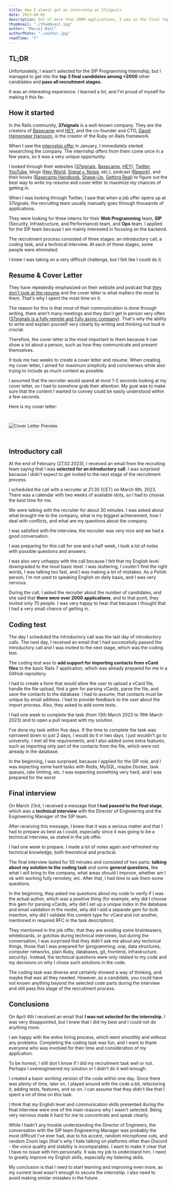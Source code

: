 ```yaml
---
title: How I almost got an internship at 37signals
date: 2023-04-05
description: Out of more than 2000 applications, I was in the final top 3 candidates.
thumbnail: "./thumbnail.jpg"
author: "Maciej Biel"
authorPhoto: "./author.jpg"
readTime: "7"
---
```


<style>
  .cover-letter {
    padding: 30px 0;
  }

  .cover-letter img{
    box-shadow: 0 0 20px 0 rgba(0, 0, 0, 0.1)!important;
  }
</style>

## TL;DR

Unfortunately, I wasn't selected for the SIP Programming Internship, but I managed to get into the **top 3 final candidates among +2000** other candidates and **pass all recruitment stages.**

It was an interesting experience. I learned a lot, and I'm proud of myself for making it this far.

## How it started

In the Rails community, **37signals** is a well-known company. They are the creators of [Basecamp](https://basecamp.com/) and [HEY](https://www.hey.com/), and the co-founder and CTO, [David Heinemeier Hansson](https://twitter.com/dhh), is the creator of the Ruby on Rails framework.

When I saw the [internship offer](https://startup.jobs/internships-summer-23-37signals-4038698) in January, I immediately started researching the company. The internship offers from them come once in a few years, so it was a very unique opportunity.

I looked through their websites ([37signals](https://37signals.com/), [Basecamp](https://basecamp.com/), [HEY](https://www.hey.com/)), [Twitter](https://twitter.com/dhh), [YouTube](https://www.youtube.com/@basecamp), blogs ([Hey World](https://world.hey.com/dhh), [Signal v. Noise](https://m.signalvnoise.com/), etc.), podcast ([Rework](https://37signals.com/podcast/)), and their books ([Basecamp Handbook](https://basecamp.com/handbook), [Shape-Up](https://basecamp.com/shapeup), [Getting Real](https://basecamp.com/gettingreal)) to figure out the best way to write my resume and cover letter to maximize my chances of getting in.

When I was looking through Twitter, I saw that when a job offer opens up at 37signals, the recruiting team usually manually goes through thousands of applications.

They were looking for three interns for their **Web Programming** team, **SIP** (Security, Infrastructure, and Performance) team, and **Ops** team. I applied for the SIP team because I am mainly interested in focusing on the backend.

The recruitment process consisted of three stages: an introductory call, a coding task, and a technical interview. At each of these stages, some people were eliminated.

I knew I was taking on a very difficult challenge, but I felt like I could do it.

## Resume & Cover Letter

They have repeatedly emphasized on their website and podcast that [they don't look at the resume](https://www.youtube.com/shorts/SUrp_6HN_qM) and the cover letter is what matters the most to them. That's why I spent the most time on it.

The reason for this is that most of their communication is done through writing, there aren't many meetings and they don't get in person very often ([37signals is a fully remote and fully async company](https://basecamp.com/handbook/09-how-we-work#asynchronously)). That's why the ability to write and explain yourself very clearly by writing and thinking out loud is crucial.

Therefore, the cover letter is the most important to them because it can show a lot about a person, such as how they communicate and present themselves.

It took me two weeks to create a cover letter and resume. When creating my cover letter, I aimed for maximum simplicity and conciseness while also trying to include as much content as possible.

I assumed that the recruiter would spend at most 1-2 seconds looking at my cover letter, so I had to somehow grab their attention. My goal was to make sure that the content I wanted to convey could be easily understood within a few seconds.

Here is my cover letter:

<div class="cover-letter">
  <img src="./cover_letter.png"  alt="Cover Letter Preview" />
</div>

## Introductory call

At the end of February (27.02.2023), I received an email from the recruiting team saying that I was **selected for an introductory call**. I was surprised because I didn't expect to get invited to the next stage of the recruitment process.

I scheduled the call with a recruiter at 21:30 (CET) on March 9th, 2023. There was a calendar with two weeks of available slots, so I had to choose the best time for me.

We were talking with the recruiter for about 30 minutes. I was asked about what brought me to the company, what is my biggest achievement, how I deal with conflicts, and what are my questions about the company.

I was satisfied with the interview, the recruiter was very nice and we had a good conversation.

I was preparing for this call for one and a half week, I took a lot of notes with possible questions and answers.

I was also very unhappy with the call because I felt that my English level downgraded to the most basic level. I was stuttering, I couldn't find the right words, I was talking too fast, and I was making a lot of mistakes. As a Polish person, I'm not used to speaking English on daily basis, and I was very nervous.

During the call, I asked the recruiter about the number of candidates, and she said that **there were over 2000 applications**, and to that point, they invited only 70 people. I was very happy to hear that because I thought that I had a very small chance of getting in.

## Coding test

The day I scheduled the introductory call was the last day of introductory calls. The next day, I received an email that I had successfully passed the introductory call and I was invited to the next stage, which was the coding test.

The coding test was to **add support for importing contacts from vCard files** to the basic Rails 7 application, which was already prepared for me in a GitHub repository.

I had to create a form that would allow the user to upload a vCard file, handle the file upload, find a gem for parsing vCards, parse the file, and save the contacts to the database. I had to assume, that contacts must be unique by email address. I had to provide feedback to the user about the import process. Also, they asked to add some tests.

I had one week to complete the task (from 13th March 2023 to 19th March 2023) and to open a pull request with my solution.

I've done my task within five days. If the time to complete the task was narrowed down to just 2 days, I would do it in two days, I just wouldn't go to university. I met all the requirements, and I also added some extra features, such as importing only part of the contacts from the file, which were not already in the database.

In the beginning, I was surprised, because I applied for the SIP role, and I was expecting some hard tasks with Redis, MySQL, maybe Docker, task queues, rate limiting, etc. I was expecting something very hard, and I was prepared for the worst.

## Final interview

On March 23rd, I received a message that **I had passed to the final stage**, which was a **technical interview** with the Director of Engineering and the Engineering Manager of the SIP team.

After receiving this message, I knew that it was a serious matter and that I had to prepare as best as I could, especially since it was going to be a technical interview, as stated in the job offer.

I had one week to prepare. I made a lot of notes again and refreshed my technical knowledge, both theoretical and practical.

The final interview lasted for 50 minutes and consisted of two parts: **talking about my solution to the coding task** and some **general questions**, like what I will bring to the company, what areas should I improve, whether am I ok with working fully remotely, etc. After that, I had time to ask them some questions.

In the beginning, they asked me questions about my code to verify if I was the actual author, which was a positive thing (for example, why did I choose this gem for parsing vCards, why did I set up a unique index in the database and email validation in the model, why did I add a separate gem for bulk insertion, why did I validate this content type for vCard and not another, mentioned in required RFC in the task description).

They mentioned in the job offer, that they are avoiding some brainteasers, whiteboards, or gotchas during technical interviews, but during the conversation, I was surprised that they didn't ask me about any technical things, those that I was prepared for (programming, oop, data structures, computer networks, plain Ruby, databases, git, frontend, infrastructure, security). Instead, the technical questions were only related to my code and my decisions on why I chose such solutions in the code.

The coding task was diverse and certainly showed a way of thinking, and maybe that was all they needed. However, as a candidate, you could have not known anything beyond the selected code parts during the interview and still pass this stage of the recruitment process.

## Conclusions

On April 4th I received an email that **I was not selected for the internship**. I was very disappointed, but I knew that I did my best and I could not do anything more.

I am happy with the entire hiring process, which went smoothly and without any problems. Completing the coding task was fun, and I want to thank everyone who was involved for their time and consideration of my application.

To be honest, I still don't know if I did my recruitment task well or not. Perhaps I overengineered my solution or I didn't do it well enough.

I created a basic working version of the code within one day. Since there was plenty of time, later on, I played around with the code a bit, refactoring it, adding tests, features, and so on. I can assume that they didn't like that I spent a lot of time on this task.

I think that my English level and communication skills presented during the final interview were one of the main reasons why I wasn't selected. Being very nervous made it hard for me to concentrate and speak clearly.

While I hadn't any trouble understanding the Director of Engineers, the conversation with the SIP team Engineering Manager was probably the most difficult I've ever had, due to his accent, random microphone cuts, and random Zoom lags (that's why I hate talking on platforms other than Discord - the voice quality and stability is incomparable). I want to make it clear that I have no issue with him personally. It was my job to understand him. I need to greatly improve my English skills, especially my listening skills.

My conclusion is that I need to start learning and improving even more, as my current level wasn't enough to secure the internship. I also need to avoid making similar mistakes in the future.
